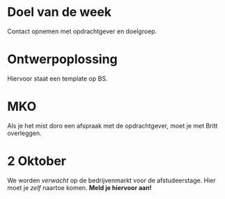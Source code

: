 # Doel van de week
Contact opnemen met opdrachtgever en doelgroep.

# Ontwerpoplossing
Hiervoor staat een template op BS.

# MKO
Als je het mist doro een afspraak met de opdrachtgever, moet je met Britt overleggen.

# 2 Oktober
We worden *verwacht* op de bedrijvenmarkt voor de afstudeerstage. Hier moet je *zelf* naartoe komen. **Meld je hiervoor aan!**

